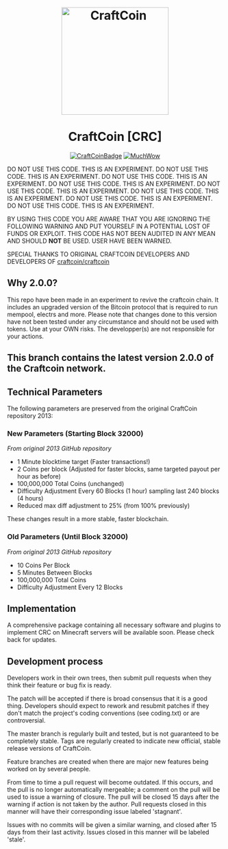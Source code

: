 <h1 align="center">
<img src="https://craftcoin.info/images/coin-opt.png" data-canonical-src="https://craftcoin.info/images/coin-opt.png" width="250" height="250" alt="CraftCoin"/>
<br/><br/>
CraftCoin [CRC]
</h1>

<div align="center">

[![CraftCoinBadge](https://img.shields.io/badge/CraftCoin-Coin-blue)](https://craftcoin.info)
[![MuchWow](https://img.shields.io/badge/OG-Coin-yellow.svg)](https://craftcoin.info)

</div>

DO NOT USE THIS CODE. THIS IS AN EXPERIMENT. DO NOT USE THIS CODE. THIS IS AN EXPERIMENT. DO NOT USE THIS CODE. THIS IS AN EXPERIMENT. DO NOT USE THIS CODE. THIS IS AN EXPERIMENT. DO NOT USE THIS CODE. THIS IS AN EXPERIMENT. DO NOT USE THIS CODE. THIS IS AN EXPERIMENT. DO NOT USE THIS CODE. THIS IS AN EXPERIMENT. DO NOT USE THIS CODE. THIS IS AN EXPERIMENT. 

BY USING THIS CODE YOU ARE AWARE THAT YOU ARE IGNORING THE FOLLOWING WARNING AND PUT YOURSELF IN A POTENTIAL LOST OF FUNDS OR EXPLOIT. THIS CODE HAS NOT BEEN AUDITED IN ANY MEAN AND SHOULD **NOT** BE USED. USER HAVE BEEN WARNED.

SPECIAL THANKS TO ORIGINAL CRAFTCOIN DEVELOPERS AND DEVELOPERS OF [craftcoin/craftcoin](https://github.com/craftcoin/craftcoin)

## Why 2.0.0?
This repo have been made in an experiment to revive the craftcoin chain. It includes an upgraded version of the Bitcoin protocol that is required to run mempool, electrs and more. Please note that changes done to this version have not been tested under any circumstance and should not be used with tokens. Use at your OWN risks. The developper(s) are not responsible for your actions.

## This branch contains the latest version 2.0.0 of the Craftcoin network.

## Technical Parameters
The following parameters are preserved from the original CraftCoin repository 2013:

### New Parameters (Starting Block 32000)
*From original 2013 GitHub repository*
- 1 Minute blocktime target (Faster transactions!)
- 2 Coins per block (Adjusted for faster blocks, same targeted payout per hour as before)
- 100,000,000 Total Coins (unchanged)
- Difficulty Adjustment Every 60 Blocks (1 hour) sampling last 240 blocks (4 hours)
- Reduced max diff adjustment to 25% (from 100% previously)

These changes result in a more stable, faster blockchain.

### Old Parameters (Until Block 32000)
*From original 2013 GitHub repository*
- 10 Coins Per Block
- 5 Minutes Between Blocks
- 100,000,000 Total Coins
- Difficulty Adjustment Every 12 Blocks

## Implementation

A comprehensive package containing all necessary software and plugins to implement CRC on Minecraft servers will be available soon. Please check back for updates.

## Development process

Developers work in their own trees, then submit pull requests when they think their feature or bug fix is ready.

The patch will be accepted if there is broad consensus that it is a good thing. Developers should expect to rework and resubmit patches if they don't match the project's coding conventions (see coding.txt) or are controversial.

The master branch is regularly built and tested, but is not guaranteed to be completely stable. Tags are regularly created to indicate new official, stable release versions of CraftCoin.

Feature branches are created when there are major new features being worked on by several people.

From time to time a pull request will become outdated. If this occurs, and the pull is no longer automatically mergeable; a comment on the pull will be used to issue a warning of closure. The pull will be closed 15 days after the warning if action is not taken by the author. Pull requests closed in this manner will have their corresponding issue labeled 'stagnant'.

Issues with no commits will be given a similar warning, and closed after 15 days from their last activity. Issues closed in this manner will be labeled 'stale'.
